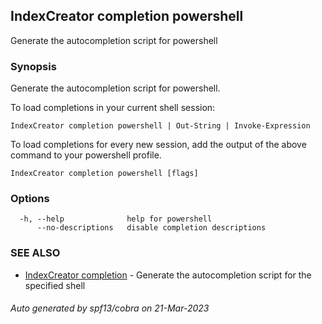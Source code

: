 ## IndexCreator completion powershell

Generate the autocompletion script for powershell

### Synopsis

Generate the autocompletion script for powershell.

To load completions in your current shell session:

	IndexCreator completion powershell | Out-String | Invoke-Expression

To load completions for every new session, add the output of the above command
to your powershell profile.


```
IndexCreator completion powershell [flags]
```

### Options

```
  -h, --help              help for powershell
      --no-descriptions   disable completion descriptions
```

### SEE ALSO

* [IndexCreator completion](IndexCreator_completion.md)	 - Generate the autocompletion script for the specified shell

###### Auto generated by spf13/cobra on 21-Mar-2023
